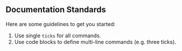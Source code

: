 ## Documentation Standards

Here are some guidelines to get you started:

1. Use single `ticks` for all commands.
2. Use code blocks to define multi-line commands (e.g. three ticks).
